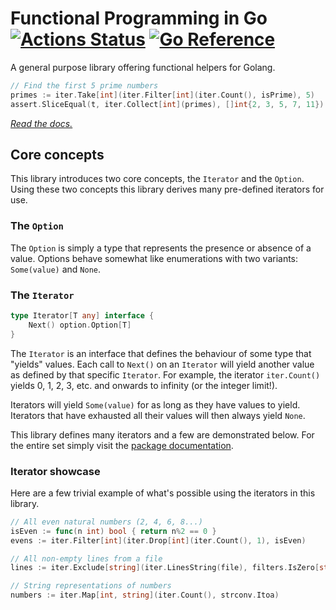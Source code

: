 # Functional Programming in Go [![Actions Status](https://github.com/BooleanCat/go-functional/workflows/test/badge.svg)](https://github.com/BooleanCat/go-functional/actions) [![Go Reference](https://pkg.go.dev/badge/github.com/BooleanCat/go-functional.svg)](https://pkg.go.dev/github.com/BooleanCat/go-functional)

A general purpose library offering functional helpers for Golang.

```go
// Find the first 5 prime numbers
primes := iter.Take[int](iter.Filter[int](iter.Count(), isPrime), 5)
assert.SliceEqual(t, iter.Collect[int](primes), []int{2, 3, 5, 7, 11})
```

_[Read the docs.](https://pkg.go.dev/github.com/BooleanCat/go-functional)_

## Core concepts

This library introduces two core concepts, the `Iterator` and the `Option`.
Using these two concepts this library derives many pre-defined iterators for
use.

### The `Option`

The `Option` is simply a type that represents the presence or absence of a
value. Options behave somewhat like enumerations with two variants:
`Some(value)` and `None`.

### The `Iterator`

```go
type Iterator[T any] interface {
	Next() option.Option[T]
}
```

The `Iterator` is an interface that defines the behaviour of some type that
"yields" values. Each call to `Next()` on an `Iterator` will yield another
value as defined by that specific `Iterator`. For example, the iterator
`iter.Count()` yields 0, 1, 2, 3, etc. and onwards to infinity (or the integer
limit!).

Iterators will yield `Some(value)` for as long as they have values to yield.
Iterators that have exhausted all their values will then always yield `None`.

This library defines many iterators and a few are demonstrated below. For the
entire set simply visit the
[package documentation](https://pkg.go.dev/github.com/BooleanCat/go-functional/iter).

### Iterator showcase

Here are a few trivial example of what's possible using the iterators in this
library.

```go
// All even natural numbers (2, 4, 6, 8...)
isEven := func(n int) bool { return n%2 == 0 }
evens := iter.Filter[int](iter.Drop[int](iter.Count(), 1), isEven)
```

```go
// All non-empty lines from a file
lines := iter.Exclude[string](iter.LinesString(file), filters.IsZero[string])
```

```go
// String representations of numbers
numbers := iter.Map[int, string](iter.Count(), strconv.Itoa)
```
